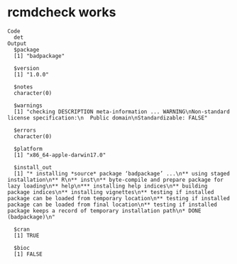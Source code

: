# rcmdcheck works

    Code
      det
    Output
      $package
      [1] "badpackage"
      
      $version
      [1] "1.0.0"
      
      $notes
      character(0)
      
      $warnings
      [1] "checking DESCRIPTION meta-information ... WARNING\nNon-standard license specification:\n  Public domain\nStandardizable: FALSE"
      
      $errors
      character(0)
      
      $platform
      [1] "x86_64-apple-darwin17.0"
      
      $install_out
      [1] "* installing *source* package ‘badpackage’ ...\n** using staged installation\n** R\n** inst\n** byte-compile and prepare package for lazy loading\n** help\n*** installing help indices\n** building package indices\n** installing vignettes\n** testing if installed package can be loaded from temporary location\n** testing if installed package can be loaded from final location\n** testing if installed package keeps a record of temporary installation path\n* DONE (badpackage)\n"
      
      $cran
      [1] TRUE
      
      $bioc
      [1] FALSE
      

